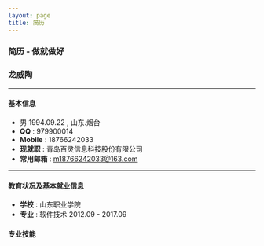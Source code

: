 ```yaml
---
layout: page
title: 简历 
---
```


### 简历  - 做就做好

###   龙威陶 

***

#### 基本信息

- 男  1994.09.22   , 山东.烟台 
- **QQ**    : 979900014 
- **Mobile** : 18766242033
- **现就职** : 青岛百灵信息科技股份有限公司
- **常用邮箱** : m18766242033@163.com

***

#### 教育状况及基本就业信息

- **学校**  : 山东职业学院
- **专业**  : 软件技术  2012.09 - 2017.09

#### 专业技能


